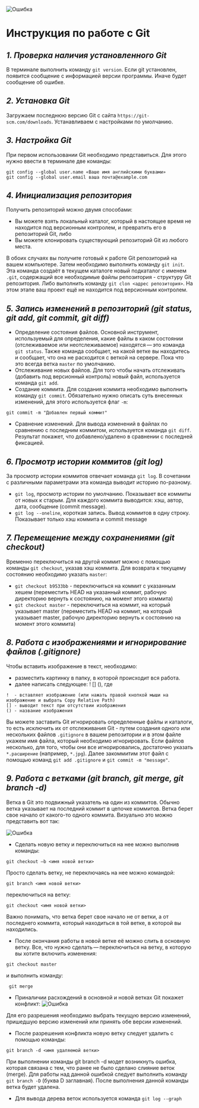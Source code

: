 ![Ошибка](git-support-algorithm-development-1.webp)
# **Инструкция по работе с Git**
## *1. Проверка наличия установленного  Git*
В терминале выполнить команду `git version`. Если git установлен, появится сообщение с информацией версии программы. Иначе будет сообщение об ошибке.

## *2. Установка Git*
Загружаем последнюю версию Git с сайта `https://git-scm.com/downloads`. Устанавливаем с настройками по умолчанию.
## *3. Настройка Git*
При первом использовании Git необходимо представиться. Для этого нужно ввести в терминале две команды:
```
git config --global user.name «Ваше имя английскими буквами»
git config --global user.email ваша почта@example.com
```
## *4. Инициализация репозитория*
Получить репозиторий можно двумя способами: 
* Вы можете взять локальный каталог, который в настоящее время не находится под версионным контролем, и превратить его в репозиторий Git, либо
* Вы можете клонировать существующий репозиторий Git из любого места.

В обоих случаях вы получите готовый к работе Git репозиторий на вашем компьютере. Затем необходимо выполнить команду `git init`. Эта команда создаёт в текущем каталоге новый подкаталог с именем `.git`, содержащий все необходимые файлы репозитория - структуру Git репозитория. Либо выполнить команду `git clon <адрес репозитория>`. На этом этапе ваш проект ещё не находится под версионным контролем.
## *5. Запись изменений в репозиторий (git status, git add, git commit, git diff)*
* Определение состояния файлов. Основной инструмент, используемый для определения, какие файлы в каком состоянии (отслеживаемое или неотслеживаемое) находятся — это команда `git status`.  Также команда сообщает, на какой ветке вы находитесь и сообщает, что она не расходится с веткой на сервере. Пока что это всегда ветка `master` по умолчанию.
* Отслеживание новых файлов. Для того чтобы начать отслеживать (добавить под версионный контроль) новый файл, используется команда `git add`.
* Создание коммита. Для создания коммита необходимо выполнить команду `git commit`. Обязательно нужно описать суть внесенных изменений, для этого используется флаг `-m`:
```
git commit -m "Добавлен первый коммит"
```
* Сравнение изменений. Для вывода изменений в файлах по сравнению с последним коммитом, используется команда `git diff`. Результат покажет, что добавлено/удалено в сравнении с последней фиксацией.
## *6. Просмотр истории коммитов (git log)*
За просмотр истории коммитов отвечает команда `git log`. В сочетании с различными параметрами эта команда выводит историю по-разному. 

* `git log`, просмотр истории по умолчанию. Показывает все коммиты от новых к старым. Для каждого коммита выводится: хэш, автор, дата, сообщение (commit message).
* `git log --oneline`, короткая запись. Вывод коммитов в одну строку. Показывает только хэш коммита и commit message
## *7. Перемещение между сохранениями (git checkout)*
Временно переключиться на другой коммит можно с помощью команды `git checkout`, указав хэш коммита. Для возврата к текущему состоянию необходимо указать `master`:
* `git checkout b9533bb` - переключиться на коммит с указанным хешем (переместить HEAD на указанный коммит, рабочую директорию вернуть к состоянию, на момент этого коммита)
* `git checkout master` - переключиться на коммит, на который указывает master (переместить HEAD на коммит, на который указывает master, рабочую директорию вернуть к состоянию на момент этого коммита)
## *8. Работа с изображениями и игнорирование файлов (.gitignore)*
Чтобы вставить изображение в текст, необходимо:
* разместить картинку в папку, в которой происходит вся работа.
* далее написать следующее: ! [] (), где
```        
!  - вставляет изображение (или нажать правой кнопкой мыши на изображение и выбрать Copy Relative Path)
[] - выводит текст при отсутствии изображения
() - название изображения
```
Вы можете заставить Git игнорировать определенные файлы и каталоги, то есть исключить их от отслеживания Git - путем создания одного или нескольких файлов `.gitignore` в вашем репозитории и в этом файле укажем имя файла, который необходимо игнорировать. Если файлов несколько, для того, чтобы они все игнорировались, достаточно указать `*.расширение` (например, `*.jpg`). Далее закоммитим этот файл с помощью команд `git add .gitignore` и `git commit -m "message"`.
## *9. Работа с ветками (git branch, git merge, git branch -d)*
Ветка в Git это подвижный указатель на один из коммитов. Обычно ветка указывает на последний коммит в цепочке коммитов. Ветка берет свое начало от какого-то одного коммита. Визуально это можно представить вот так:

![Ошибка](nwcvd8xdzmgtomepd8nvwlkd58g.png)

* Сделать новую ветку и переключиться на нее можно выполнив команды:
```
git checkout –b <имя новой ветки>
```
Просто сделать ветку, не переключаясь на нее можно командой:
```
git branch <имя новой ветки>
```

переключиться на ветку:
```
git checkout <имя новой ветки>
```
Важно понимать, что ветка берет свое начало не от ветки, а от последнего коммита, который находиться в той ветке, в которой вы находились.

* После окончания работы в новой ветке её можно слить в основную ветку.  Все, что нужно сделать — переключиться на ветку, в которую вы хотите включить изменения:
```
git checkout master
```
 и выполнить команду:
 ```
  git merge
  ```
  * Приналичии расхождений в основной и новой ветках Git покажет конфликт:
  ![Ошибка](Конфликт.jpg)
  
  Для его разрешения необходимо выбрать текущую версию изменений, пришедшую версию изменений или принять обе версии изменений.
  
  * После разрешения конфликта новую ветку следует удалить с помощью команды:
  ```
git branch -d <имя удаляемой ветки>
  ```
  При выполнении команды git branch -d модет возникнуть ошибка, которая связана с тем, что ранее не было сделано слияние веток (merge). Для работы над данной ошибкой следует выполнить команду `git branch -D` (буква D заглавная). После выполнения данной команды ветка будет удалена.
  
  * Для вывода дерева веток используется команда `git log --graph`
  
